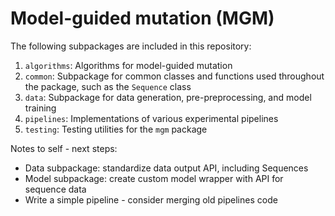# Model-guided mutation (MGM)

The following subpackages are included in this repository:

1. `algorithms`: Algorithms for model-guided mutation
2. `common`: Subpackage for common classes and functions used throughout the package, such as the `Sequence` class
3. `data`: Subpackage for data generation, pre-preprocessing, and model training
4. `pipelines`: Implementations of various experimental pipelines
5. `testing`: Testing utilities for the `mgm` package


Notes to self - next steps:
* Data subpackage: standardize data output API, including Sequences
* Model subpackage: create custom model wrapper with API for sequence data
* Write a simple pipeline - consider merging old pipelines code